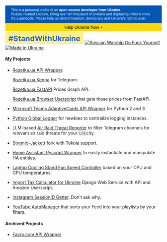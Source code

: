 [![Stand With Ukraine](https://raw.githubusercontent.com/vshymanskyy/StandWithUkraine/main/banner-personal-page.svg)](https://stand-with-ukraine.pp.ua)
[![Stand With Ukraine](https://raw.githubusercontent.com/vshymanskyy/StandWithUkraine/main/badges/StandWithUkraine.svg)](https://stand-with-ukraine.pp.ua)
[![Russian Warship Go Fuck Yourself](https://raw.githubusercontent.com/vshymanskyy/StandWithUkraine/main/badges/RussianWarship.svg)](https://stand-with-ukraine.pp.ua)
[![Made in Ukraine](https://img.shields.io/badge/made_in-Ukraine-ffd700.svg?labelColor=0057b7)](https://stand-with-ukraine.pp.ua)

#### My Projects

- [Rozetka.ua API Wrapper](https://github.com/ALERTua/rozetka_api).

  [Rozetka.ua Keepa](https://github.com/ALERTua/rozetka_keepa) for Telegram.

  [Rozetka.ua FastAPI](https://github.com/ALERTua/rozetka_fastapi) Prices Graph API.

  [Rozetka.ua Browser Userscript](https://github.com/ALERTua/rozetka_userscript) that gets those prices from FastAPI.

- [Microsoft Teams AdaptiveCards API Wrapper](https://github.com/ALERTua/msteamsapi) for Python 2 and 3
- [Python Global Logger](https://github.com/ALERTua/global_logger) for newbies to centralize logging instances.
- LLM-based [Air Raid Threat Reporter](https://github.com/ALERTua/air_raid_threat_reporter) to filter Telegram channels for relevant air raid threats for your 🇺🇦city.
- [Stremio-Jackett](https://github.com/ALERTua/fork-stremio-jackett) fork with Tokola support.
- [Home Assistant Pyscript Wrapper](https://github.com/ALERTua/ha_pyscript_modules) to easily instantiate and manipulate HA entities.
- [Laptop Cooling Stand Fan Speed Controller](https://github.com/ALERTua/iets-speed-control) based on your CPU and GPU temperatures.
- [Import Tax Calculator for Ukraine](https://github.com/ALERTua/import_tax_calculator) Django Web Service with API and Amazon Userscript.
- [Instagram SessionID Getter](https://github.com/ALERTua/instagram_sessionid). Don't ask why.
- [YouTube AutoManager](https://github.com/ALERTua/youtube_automanager) that sorts your Feed into your playlists by your filters.


#### Archived Projects
- [Favro.com API Wrapper](https://github.com/ALERTua/favro)
